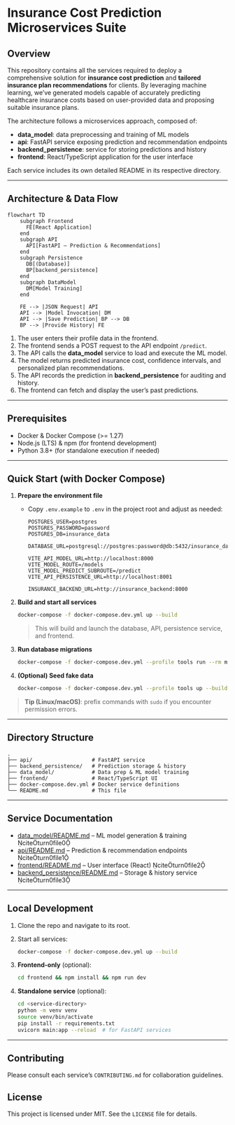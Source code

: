 # Insurance Cost Prediction Microservices Suite

## Overview

This repository contains all the services required to deploy a comprehensive solution for **insurance cost prediction** and **tailored insurance plan recommendations** for clients. By leveraging machine learning, we’ve generated models capable of accurately predicting healthcare insurance costs based on user-provided data and proposing suitable insurance plans.

The architecture follows a microservices approach, composed of:

* **data\_model**: data preprocessing and training of ML models
* **api**: FastAPI service exposing prediction and recommendation endpoints
* **backend\_persistence**: service for storing predictions and history
* **frontend**: React/TypeScript application for the user interface

Each service includes its own detailed README in its respective directory.

---

## Architecture & Data Flow

```mermaid
flowchart TD
    subgraph Frontend
      FE[React Application]
    end
    subgraph API
      API[FastAPI – Prediction & Recommendations]
    end
    subgraph Persistence
      DB[(Database)]
      BP[backend_persistence]
    end
    subgraph DataModel
      DM[Model Training]
    end

    FE --> |JSON Request| API
    API --> |Model Invocation| DM
    API --> |Save Prediction| BP --> DB
    BP --> |Provide History| FE
```

1. The user enters their profile data in the frontend.
2. The frontend sends a POST request to the API endpoint `/predict`.
3. The API calls the **data\_model** service to load and execute the ML model.
4. The model returns predicted insurance cost, confidence intervals, and personalized plan recommendations.
5. The API records the prediction in **backend\_persistence** for auditing and history.
6. The frontend can fetch and display the user’s past predictions.

---

## Prerequisites

* Docker & Docker Compose (>= 1.27)
* Node.js (LTS) & npm (for frontend development)
* Python 3.8+ (for standalone execution if needed)

---

## Quick Start (with Docker Compose)

1. **Prepare the environment file**

   * Copy `.env.example` to `.env` in the project root and adjust as needed:

     ```env
     POSTGRES_USER=postgres
     POSTGRES_PASSWORD=password
     POSTGRES_DB=insurance_data

     DATABASE_URL=postgresql://postgres:password@db:5432/insurance_data

     VITE_API_MODEL_URL=http://localhost:8000
     VITE_MODEL_ROUTE=/models
     VITE_MODEL_PREDICT_SUBROUTE=/predict
     VITE_API_PERSISTENCE_URL=http://localhost:8001

     INSURANCE_BACKEND_URL=http://insurance_backend:8000
     ```

2. **Build and start all services**

   ```bash
   docker-compose -f docker-compose.dev.yml up --build
   ```

   > This will build and launch the database, API, persistence service, and frontend.

3. **Run database migrations**

   ```bash
   docker-compose -f docker-compose.dev.yml --profile tools run --rm migrations
   ```

4. **(Optional) Seed fake data**

   ```bash
   docker-compose -f docker-compose.dev.yml --profile tools up --build --force-recreate seed
   ```

> **Tip (Linux/macOS)**: prefix commands with `sudo` if you encounter permission errors.

---

## Directory Structure

```text
.
├── api/                   # FastAPI service
├── backend_persistence/   # Prediction storage & history
├── data_model/            # Data prep & ML model training
├── frontend/              # React/TypeScript UI
├── docker-compose.dev.yml # Docker service definitions
└── README.md              # This file
```

---

## Service Documentation

* [data\_model/README.md](./data_model/README.md)  – ML model generation & training citeturn0file0
* [api/README.md](./api/README.md)             – Prediction & recommendation endpoints citeturn0file1
* [frontend/README.md](./frontend/README.md)   – User interface (React) citeturn0file2
* [backend\_persistence/README.md](./backend_persistence/README.md) – Storage & history service citeturn0file3

---

## Local Development

1. Clone the repo and navigate to its root.
2. Start all services:

   ```bash
   docker-compose -f docker-compose.dev.yml up --build
   ```
3. **Frontend-only** (optional):

   ```bash
   cd frontend && npm install && npm run dev
   ```
4. **Standalone service** (optional):

   ```bash
   cd <service-directory>
   python -m venv venv
   source venv/bin/activate
   pip install -r requirements.txt
   uvicorn main:app --reload  # for FastAPI services
   ```

---

## Contributing

Please consult each service’s `CONTRIBUTING.md` for collaboration guidelines.

## License

This project is licensed under MIT. See the `LICENSE` file for details.
